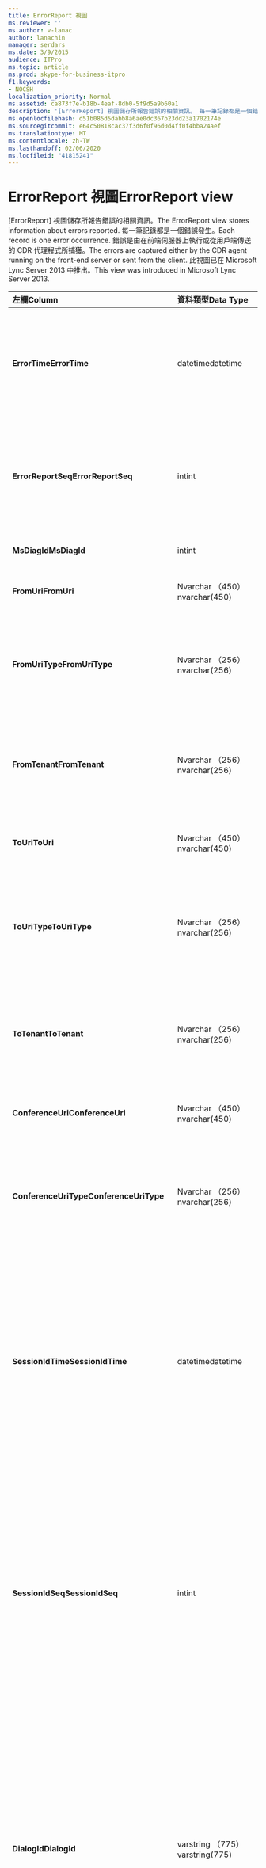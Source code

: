 ```yaml
---
title: ErrorReport 視圖
ms.reviewer: ''
ms.author: v-lanac
author: lanachin
manager: serdars
ms.date: 3/9/2015
audience: ITPro
ms.topic: article
ms.prod: skype-for-business-itpro
f1.keywords:
- NOCSH
localization_priority: Normal
ms.assetid: ca873f7e-b18b-4eaf-8db0-5f9d5a9b60a1
description: '[ErrorReport] 視圖儲存所報告錯誤的相關資訊。 每一筆記錄都是一個錯誤發生。 錯誤是由在前端伺服器上執行或從用戶端傳送的 CDR 代理程式所捕獲。 此視圖已在 Microsoft Lync Server 2013 中推出。'
ms.openlocfilehash: d51b085d5dabb8a6ae0dc367b23dd23a1702174e
ms.sourcegitcommit: e64c50818cac37f3d6f0f96d0d4ff0f4bba24aef
ms.translationtype: MT
ms.contentlocale: zh-TW
ms.lasthandoff: 02/06/2020
ms.locfileid: "41815241"
---
```

# <a name="errorreport-view"></a><span data-ttu-id="851ea-106">ErrorReport 視圖</span><span class="sxs-lookup"><span data-stu-id="851ea-106">ErrorReport view</span></span>
 
<span data-ttu-id="851ea-107">[ErrorReport] 視圖儲存所報告錯誤的相關資訊。</span><span class="sxs-lookup"><span data-stu-id="851ea-107">The ErrorReport view stores information about errors reported.</span></span> <span data-ttu-id="851ea-108">每一筆記錄都是一個錯誤發生。</span><span class="sxs-lookup"><span data-stu-id="851ea-108">Each record is one error occurrence.</span></span> <span data-ttu-id="851ea-109">錯誤是由在前端伺服器上執行或從用戶端傳送的 CDR 代理程式所捕獲。</span><span class="sxs-lookup"><span data-stu-id="851ea-109">The errors are captured either by the CDR agent running on the front-end server or sent from the client.</span></span> <span data-ttu-id="851ea-110">此視圖已在 Microsoft Lync Server 2013 中推出。</span><span class="sxs-lookup"><span data-stu-id="851ea-110">This view was introduced in Microsoft Lync Server 2013.</span></span>
  
|<span data-ttu-id="851ea-111">**左欄**</span><span class="sxs-lookup"><span data-stu-id="851ea-111">**Column**</span></span>|<span data-ttu-id="851ea-112">**資料類型**</span><span class="sxs-lookup"><span data-stu-id="851ea-112">**Data Type**</span></span>|<span data-ttu-id="851ea-113">**詳細資料**</span><span class="sxs-lookup"><span data-stu-id="851ea-113">**Details**</span></span>|
|:-----|:-----|:-----|
|<span data-ttu-id="851ea-114">**ErrorTime**</span><span class="sxs-lookup"><span data-stu-id="851ea-114">**ErrorTime**</span></span> <br/> |<span data-ttu-id="851ea-115">datetime</span><span class="sxs-lookup"><span data-stu-id="851ea-115">datetime</span></span>  <br/> |<span data-ttu-id="851ea-116">發生錯誤的時間。</span><span class="sxs-lookup"><span data-stu-id="851ea-116">Time of error occurred.</span></span> <span data-ttu-id="851ea-117">與 ErrorReportSeq 搭配使用，可唯一識別錯誤。</span><span class="sxs-lookup"><span data-stu-id="851ea-117">Used in conjunction with ErrorReportSeq to uniquely identify an error.</span></span>  <br/> |
|<span data-ttu-id="851ea-118">**ErrorReportSeq**</span><span class="sxs-lookup"><span data-stu-id="851ea-118">**ErrorReportSeq**</span></span> <br/> |<span data-ttu-id="851ea-119">int</span><span class="sxs-lookup"><span data-stu-id="851ea-119">int</span></span>  <br/> |<span data-ttu-id="851ea-120">識別錯誤的識別碼號碼。</span><span class="sxs-lookup"><span data-stu-id="851ea-120">ID number to identify the error.</span></span> <span data-ttu-id="851ea-121">與 ErrorTime 搭配使用，可唯一識別錯誤。</span><span class="sxs-lookup"><span data-stu-id="851ea-121">Used in conjunction with ErrorTime to uniquely identify an error.</span></span>  <br/> |
|<span data-ttu-id="851ea-122">**MsDiagId**</span><span class="sxs-lookup"><span data-stu-id="851ea-122">**MsDiagId**</span></span> <br/> |<span data-ttu-id="851ea-123">int</span><span class="sxs-lookup"><span data-stu-id="851ea-123">int</span></span>  <br/> |<span data-ttu-id="851ea-124">錯誤報表的診斷 ID。</span><span class="sxs-lookup"><span data-stu-id="851ea-124">Diagnostic ID for the error report.</span></span>  <br/> |
|<span data-ttu-id="851ea-125">**FromUri**</span><span class="sxs-lookup"><span data-stu-id="851ea-125">**FromUri**</span></span> <br/> |<span data-ttu-id="851ea-126">Nvarchar （450）</span><span class="sxs-lookup"><span data-stu-id="851ea-126">nvarchar(450)</span></span>  <br/> |<span data-ttu-id="851ea-127">產生錯誤之使用者的 URI。</span><span class="sxs-lookup"><span data-stu-id="851ea-127">URI of the user who originated the error.</span></span>  <br/> |
|<span data-ttu-id="851ea-128">**FromUriType**</span><span class="sxs-lookup"><span data-stu-id="851ea-128">**FromUriType**</span></span> <br/> |<span data-ttu-id="851ea-129">Nvarchar （256）</span><span class="sxs-lookup"><span data-stu-id="851ea-129">nvarchar(256)</span></span>  <br/> |<span data-ttu-id="851ea-130">產生錯誤之使用者的 URI 類型。</span><span class="sxs-lookup"><span data-stu-id="851ea-130">Type of URI of the user who originated the error.</span></span> <span data-ttu-id="851ea-131">如需詳細資訊，請參閱[UriTypes 資料表](uritypes.md)。</span><span class="sxs-lookup"><span data-stu-id="851ea-131">See the [UriTypes table](uritypes.md) for more information.</span></span> <br/> |
|<span data-ttu-id="851ea-132">**FromTenant**</span><span class="sxs-lookup"><span data-stu-id="851ea-132">**FromTenant**</span></span> <br/> |<span data-ttu-id="851ea-133">Nvarchar （256）</span><span class="sxs-lookup"><span data-stu-id="851ea-133">nvarchar(256)</span></span>  <br/> |<span data-ttu-id="851ea-134">產生錯誤之使用者的租使用者。</span><span class="sxs-lookup"><span data-stu-id="851ea-134">Tenant of the user who originated the error.</span></span> <span data-ttu-id="851ea-135">如需詳細資訊，請參閱[承租人資料表](tenants.md)。</span><span class="sxs-lookup"><span data-stu-id="851ea-135">See the [Tenants table](tenants.md) for more information.</span></span> <br/> |
|<span data-ttu-id="851ea-136">**ToUri**</span><span class="sxs-lookup"><span data-stu-id="851ea-136">**ToUri**</span></span> <br/> |<span data-ttu-id="851ea-137">Nvarchar （450）</span><span class="sxs-lookup"><span data-stu-id="851ea-137">nvarchar(450)</span></span>  <br/> |<span data-ttu-id="851ea-138">錯誤報表目標使用者的 URI。</span><span class="sxs-lookup"><span data-stu-id="851ea-138">URI of the user who was the target of the error report.</span></span>  <br/> |
|<span data-ttu-id="851ea-139">**ToUriType**</span><span class="sxs-lookup"><span data-stu-id="851ea-139">**ToUriType**</span></span> <br/> |<span data-ttu-id="851ea-140">Nvarchar （256）</span><span class="sxs-lookup"><span data-stu-id="851ea-140">nvarchar(256)</span></span>  <br/> |<span data-ttu-id="851ea-141">錯誤報表目標使用者的 URI 類型。</span><span class="sxs-lookup"><span data-stu-id="851ea-141">Type of URI of the user who target of the error report.</span></span> <span data-ttu-id="851ea-142">如需詳細資訊，請參閱 UriTypes 資料表。</span><span class="sxs-lookup"><span data-stu-id="851ea-142">See the UriTypes Table for more information.</span></span>  <br/> |
|<span data-ttu-id="851ea-143">**ToTenant**</span><span class="sxs-lookup"><span data-stu-id="851ea-143">**ToTenant**</span></span> <br/> |<span data-ttu-id="851ea-144">Nvarchar （256）</span><span class="sxs-lookup"><span data-stu-id="851ea-144">nvarchar(256)</span></span>  <br/> |<span data-ttu-id="851ea-145">針對錯誤報表的目標使用者的租使用者。</span><span class="sxs-lookup"><span data-stu-id="851ea-145">Tenant of the user who target of the error report.</span></span> <span data-ttu-id="851ea-146">如需詳細資訊，請參閱[承租人資料表](tenants.md)。</span><span class="sxs-lookup"><span data-stu-id="851ea-146">See the [Tenants table](tenants.md) for more information.</span></span> <br/> |
|<span data-ttu-id="851ea-147">**ConferenceUri**</span><span class="sxs-lookup"><span data-stu-id="851ea-147">**ConferenceUri**</span></span> <br/> |<span data-ttu-id="851ea-148">Nvarchar （450）</span><span class="sxs-lookup"><span data-stu-id="851ea-148">nvarchar(450)</span></span>  <br/> |<span data-ttu-id="851ea-149">錯誤報表目標的會議 URI。</span><span class="sxs-lookup"><span data-stu-id="851ea-149">URI of the conference that was the target of the error report.</span></span>  <br/> |
|<span data-ttu-id="851ea-150">**ConferenceUriType**</span><span class="sxs-lookup"><span data-stu-id="851ea-150">**ConferenceUriType**</span></span> <br/> |<span data-ttu-id="851ea-151">Nvarchar （256）</span><span class="sxs-lookup"><span data-stu-id="851ea-151">nvarchar(256)</span></span>  <br/> |<span data-ttu-id="851ea-152">錯誤報表目標會議的 URI 類型。</span><span class="sxs-lookup"><span data-stu-id="851ea-152">URI type of the conference that was the target of the error report.</span></span> <span data-ttu-id="851ea-153">如需詳細資訊，請參閱[UriTypes 資料表](uritypes.md)。</span><span class="sxs-lookup"><span data-stu-id="851ea-153">See the [UriTypes table](uritypes.md) for more information.</span></span> <br/> |
|<span data-ttu-id="851ea-154">**SessionIdTime**</span><span class="sxs-lookup"><span data-stu-id="851ea-154">**SessionIdTime**</span></span> <br/> |<span data-ttu-id="851ea-155">datetime</span><span class="sxs-lookup"><span data-stu-id="851ea-155">datetime</span></span>  <br/> |<span data-ttu-id="851ea-156">產生錯誤報表之會話要求的時間。</span><span class="sxs-lookup"><span data-stu-id="851ea-156">Time of session request that originated the error report.</span></span> <span data-ttu-id="851ea-157">與 SessionIdSeq 搭配使用，可唯一識別會話。</span><span class="sxs-lookup"><span data-stu-id="851ea-157">Used in conjunction with SessionIdSeq to uniquely identify a session.</span></span> <span data-ttu-id="851ea-158">如需詳細資訊，請參閱[商務用 Skype Server 2015 中](dialogs.md)的 [對話方塊] 表格。</span><span class="sxs-lookup"><span data-stu-id="851ea-158">See the [Dialogs table in Skype for Business Server 2015](dialogs.md) for more information.</span></span> <br/> |
|<span data-ttu-id="851ea-159">**SessionIdSeq**</span><span class="sxs-lookup"><span data-stu-id="851ea-159">**SessionIdSeq**</span></span> <br/> |<span data-ttu-id="851ea-160">int</span><span class="sxs-lookup"><span data-stu-id="851ea-160">int</span></span>  <br/> |<span data-ttu-id="851ea-161">識別產生錯誤報表之會話要求的識別碼編號。</span><span class="sxs-lookup"><span data-stu-id="851ea-161">ID number to identify the session request that originated the error report.</span></span> <span data-ttu-id="851ea-162">與 SessionIdTime 搭配使用，可唯一識別會話。</span><span class="sxs-lookup"><span data-stu-id="851ea-162">Used in conjunction with SessionIdTime to uniquely identify a session.</span></span> <span data-ttu-id="851ea-163">如需詳細資訊，請參閱[商務用 Skype Server 2015 中](dialogs.md)的 [對話方塊] 表格。</span><span class="sxs-lookup"><span data-stu-id="851ea-163">See the [Dialogs table in Skype for Business Server 2015](dialogs.md) for more information.</span></span> <br/> |
|<span data-ttu-id="851ea-164">**DialogId**</span><span class="sxs-lookup"><span data-stu-id="851ea-164">**DialogId**</span></span> <br/> |<span data-ttu-id="851ea-165">varstring （775）</span><span class="sxs-lookup"><span data-stu-id="851ea-165">varstring(775)</span></span>  <br/> |<span data-ttu-id="851ea-166">產生錯誤之會話的 SIP 對話方塊識別碼。</span><span class="sxs-lookup"><span data-stu-id="851ea-166">SIP dialog ID of session that originated the error.</span></span> <span data-ttu-id="851ea-167">格式為：</span><span class="sxs-lookup"><span data-stu-id="851ea-167">The format is:</span></span>  <br/> <span data-ttu-id="851ea-168">對話方塊; 從標籤; 到標籤</span><span class="sxs-lookup"><span data-stu-id="851ea-168">dialog;from-tag;to-tag</span></span>  <br/> <span data-ttu-id="851ea-169">您可以使用下列語法，將此資料轉換成文字格式：</span><span class="sxs-lookup"><span data-stu-id="851ea-169">This data can be converted to text format by using this syntax:</span></span>  <br/> <span data-ttu-id="851ea-170">cast （轉換（ExternalId 為 Varbinary （max））做為 Varchar （max））</span><span class="sxs-lookup"><span data-stu-id="851ea-170">cast(cast(ExternalId as varbinary(max)) as varchar(max))</span></span>  <br/> |
|<span data-ttu-id="851ea-171">**ClientVersion**</span><span class="sxs-lookup"><span data-stu-id="851ea-171">**ClientVersion**</span></span> <br/> |<span data-ttu-id="851ea-172">Nvarchar （256）</span><span class="sxs-lookup"><span data-stu-id="851ea-172">nvarchar(256)</span></span>  <br/> |<span data-ttu-id="851ea-173">產生錯誤的使用者所使用的用戶端版本。</span><span class="sxs-lookup"><span data-stu-id="851ea-173">Version of client used by the user who originated the error.</span></span>  <br/> |
|<span data-ttu-id="851ea-174">**ClientType**</span><span class="sxs-lookup"><span data-stu-id="851ea-174">**ClientType**</span></span> <br/> |<span data-ttu-id="851ea-175">int</span><span class="sxs-lookup"><span data-stu-id="851ea-175">int</span></span>  <br/> |<span data-ttu-id="851ea-176">產生錯誤的使用者所使用的用戶端。</span><span class="sxs-lookup"><span data-stu-id="851ea-176">Client used by the user who originated the error.</span></span> <span data-ttu-id="851ea-177">如需詳細資訊，請參閱[UserAgentDef 資料表](useragentdef.md)。</span><span class="sxs-lookup"><span data-stu-id="851ea-177">See the [UserAgentDef table](useragentdef.md) for more details.</span></span> <br/> |
|<span data-ttu-id="851ea-178">**ClientCategory**</span><span class="sxs-lookup"><span data-stu-id="851ea-178">**ClientCategory**</span></span> <br/> |<span data-ttu-id="851ea-179">Nvarchar （64）</span><span class="sxs-lookup"><span data-stu-id="851ea-179">nvarchar(64)</span></span>  <br/> |<span data-ttu-id="851ea-180">產生錯誤之使用者所使用之用戶端類別的名稱。</span><span class="sxs-lookup"><span data-stu-id="851ea-180">Name of the category of the client used by the user who originated the error.</span></span>  <br/> |
|<span data-ttu-id="851ea-181">**從源**</span><span class="sxs-lookup"><span data-stu-id="851ea-181">**Source**</span></span> <br/> |<span data-ttu-id="851ea-182">Nvarchar （256）</span><span class="sxs-lookup"><span data-stu-id="851ea-182">nvarchar(256)</span></span>  <br/> |<span data-ttu-id="851ea-183">產生錯誤的伺服器名稱（如果報表是從伺服器元件傳送）。</span><span class="sxs-lookup"><span data-stu-id="851ea-183">Name of server that originated the error (if report was sent from a server component).</span></span>  <br/> |
|<span data-ttu-id="851ea-184">**應用程式**</span><span class="sxs-lookup"><span data-stu-id="851ea-184">**Application**</span></span> <br/> |<span data-ttu-id="851ea-185">Nvarchar （256）</span><span class="sxs-lookup"><span data-stu-id="851ea-185">nvarchar(256)</span></span>  <br/> |<span data-ttu-id="851ea-186">產生錯誤的應用程式名稱（如果報表是從伺服器元件傳送）。</span><span class="sxs-lookup"><span data-stu-id="851ea-186">Name of application that originated the error (if report was sent from a server component).</span></span>  <br/> |
|<span data-ttu-id="851ea-187">**ResponseCode**</span><span class="sxs-lookup"><span data-stu-id="851ea-187">**ResponseCode**</span></span> <br/> |<span data-ttu-id="851ea-188">int</span><span class="sxs-lookup"><span data-stu-id="851ea-188">int</span></span>  <br/> |<span data-ttu-id="851ea-189">SIP 回應程式碼加入包含錯誤報表之 SIP 訊息的會話中。</span><span class="sxs-lookup"><span data-stu-id="851ea-189">SIP response code to the session of the SIP message containing the error report.</span></span>  <br/> |
|<span data-ttu-id="851ea-190">**RequestType**</span><span class="sxs-lookup"><span data-stu-id="851ea-190">**RequestType**</span></span> <br/> |<span data-ttu-id="851ea-191">Varchar （max）</span><span class="sxs-lookup"><span data-stu-id="851ea-191">varchar(max)</span></span>  <br/> |<span data-ttu-id="851ea-192">失敗的要求類型。</span><span class="sxs-lookup"><span data-stu-id="851ea-192">Type of request that failed.</span></span>  <br/> |
|<span data-ttu-id="851ea-193">**ContentType**</span><span class="sxs-lookup"><span data-stu-id="851ea-193">**ContentType**</span></span> <br/> |<span data-ttu-id="851ea-194">Varchar （max）</span><span class="sxs-lookup"><span data-stu-id="851ea-194">varchar(max)</span></span>  <br/> |<span data-ttu-id="851ea-195">失敗之要求的內容類型。</span><span class="sxs-lookup"><span data-stu-id="851ea-195">Content type of the request that failed.</span></span>  <br/> |
|<span data-ttu-id="851ea-196">**CallType**</span><span class="sxs-lookup"><span data-stu-id="851ea-196">**CallType**</span></span> <br/> |<span data-ttu-id="851ea-197">Nvarchar （256）</span><span class="sxs-lookup"><span data-stu-id="851ea-197">nvarchar(256)</span></span>  <br/> |<span data-ttu-id="851ea-198">會話類型。</span><span class="sxs-lookup"><span data-stu-id="851ea-198">Type of session.</span></span> <span data-ttu-id="851ea-199">如需詳細資訊，請參閱[商務用 Skype Server 2015 中](calltype.md)的 [CallType] 資料表。</span><span class="sxs-lookup"><span data-stu-id="851ea-199">See the [CallType table in Skype for Business Server 2015](calltype.md) for more information.</span></span> <br/> |
|<span data-ttu-id="851ea-200">**TelemetryId**</span><span class="sxs-lookup"><span data-stu-id="851ea-200">**TelemetryId**</span></span> <br/> |<span data-ttu-id="851ea-201">uniqueidentifier</span><span class="sxs-lookup"><span data-stu-id="851ea-201">uniqueidentifier</span></span>  <br/> |<span data-ttu-id="851ea-202">與會議中所涉及之不同元件的加入時間資訊關聯的唯一識別碼。</span><span class="sxs-lookup"><span data-stu-id="851ea-202">Unique identifier correlating join time information for the different components involved in a conference.</span></span>  <br/> |
|<span data-ttu-id="851ea-203">**SetupTime**</span><span class="sxs-lookup"><span data-stu-id="851ea-203">**SetupTime**</span></span> <br/> |<span data-ttu-id="851ea-204">int</span><span class="sxs-lookup"><span data-stu-id="851ea-204">int</span></span>  <br/> |<span data-ttu-id="851ea-205">特定元件加入會議所需的時間（以毫秒為單位）。</span><span class="sxs-lookup"><span data-stu-id="851ea-205">Time (in milliseconds) required for a specific component to join a conference.</span></span>  <br/> |
|<span data-ttu-id="851ea-206">**IsCapturedByServer**</span><span class="sxs-lookup"><span data-stu-id="851ea-206">**IsCapturedByServer**</span></span> <br/> |<span data-ttu-id="851ea-207">稍微</span><span class="sxs-lookup"><span data-stu-id="851ea-207">bit</span></span>  <br/> |<span data-ttu-id="851ea-208">指示錯誤報表是由在前端伺服器上執行的 CDR 代理程式捕獲，還是由用戶端傳送。</span><span class="sxs-lookup"><span data-stu-id="851ea-208">Indicates whether the error report was captured by the CDR agent running on the Front End server, or sent by the client.</span></span>  <br/> |
|<span data-ttu-id="851ea-209">**標識**</span><span class="sxs-lookup"><span data-stu-id="851ea-209">**Flag**</span></span> <br/> |<span data-ttu-id="851ea-210">Smallint</span><span class="sxs-lookup"><span data-stu-id="851ea-210">smallint</span></span>  <br/> |<span data-ttu-id="851ea-211">保留供日後使用。</span><span class="sxs-lookup"><span data-stu-id="851ea-211">Reserved for future use.</span></span>  <br/> |
|<span data-ttu-id="851ea-212">**MsDiagHeader**</span><span class="sxs-lookup"><span data-stu-id="851ea-212">**MsDiagHeader**</span></span> <br/> |<span data-ttu-id="851ea-213">Varchar （max）</span><span class="sxs-lookup"><span data-stu-id="851ea-213">varchar(max)</span></span>  <br/> |<span data-ttu-id="851ea-214">錯誤的其他相關資訊。</span><span class="sxs-lookup"><span data-stu-id="851ea-214">Additional information about the error.</span></span>  <br/> |
|<span data-ttu-id="851ea-215">**FrontEnd**</span><span class="sxs-lookup"><span data-stu-id="851ea-215">**FrontEnd**</span></span> <br/> |<span data-ttu-id="851ea-216">Nvarchar</span><span class="sxs-lookup"><span data-stu-id="851ea-216">nvarchar</span></span>  <br/> |<span data-ttu-id="851ea-217">提交報表之前端伺服器的完整功能變數名稱。</span><span class="sxs-lookup"><span data-stu-id="851ea-217">Fully qualified domain name of the Front End server that submitted the report.</span></span>  <br/> |
|<span data-ttu-id="851ea-218">**集區**</span><span class="sxs-lookup"><span data-stu-id="851ea-218">**Pool**</span></span> <br/> |<span data-ttu-id="851ea-219">Nvarchar</span><span class="sxs-lookup"><span data-stu-id="851ea-219">nvarchar</span></span>  <br/> |<span data-ttu-id="851ea-220">包含提交報表之前端伺服器之池的完整功能變數名稱。</span><span class="sxs-lookup"><span data-stu-id="851ea-220">Fully qualified domain name of the pool containing the Front End server that submitted the report.</span></span>  <br/> |
   

